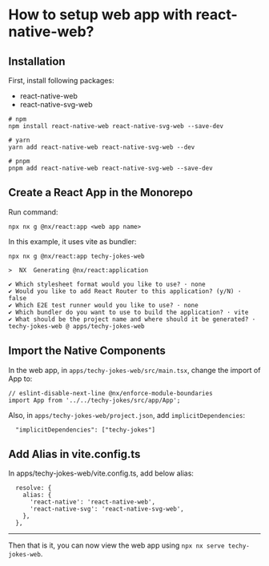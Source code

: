 # How to setup web app with react-native-web?

## Installation

First, install following packages:
- react-native-web
- react-native-svg-web

```
# npm
npm install react-native-web react-native-svg-web --save-dev

# yarn
yarn add react-native-web react-native-svg-web --dev

# pnpm
pnpm add react-native-web react-native-svg-web --save-dev
```

## Create a React App in the Monorepo

Run command:
```
npx nx g @nx/react:app <web app name>
```

In this example, it uses vite as bundler:
```
npx nx g @nx/react:app techy-jokes-web

>  NX  Generating @nx/react:application

✔ Which stylesheet format would you like to use? · none
✔ Would you like to add React Router to this application? (y/N) · false
✔ Which E2E test runner would you like to use? · none
✔ Which bundler do you want to use to build the application? · vite
✔ What should be the project name and where should it be generated? · techy-jokes-web @ apps/techy-jokes-web
```

## Import the Native Components
In the web app, in `apps/techy-jokes-web/src/main.tsx`, change the import of App to:

```
// eslint-disable-next-line @nx/enforce-module-boundaries
import App from '../../techy-jokes/src/app/App';
```

Also, in `apps/techy-jokes-web/project.json`, add `implicitDependencies`:
```
  "implicitDependencies": ["techy-jokes"]
```

## Add Alias in vite.config.ts

In apps/techy-jokes-web/vite.config.ts, add below alias:

```
  resolve: {
    alias: {
      'react-native': 'react-native-web',
      'react-native-svg': 'react-native-svg-web',
    },
  },
```

---
Then that is it, you can now view the web app using `npx nx serve techy-jokes-web`.